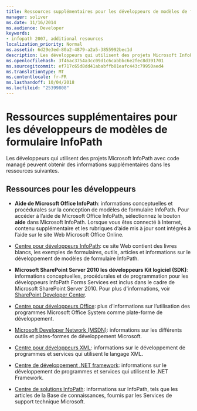 ```yaml
---
title: Ressources supplémentaires pour les développeurs de modèles de formulaire InfoPath
manager: soliver
ms.date: 11/16/2014
ms.audience: Developer
keywords:
- infopath 2007, additional resources
localization_priority: Normal
ms.assetid: 6d29e3ed-80a2-4879-a2a5-3855992bec1d
description: Les développeurs qui utilisent des projets Microsoft InfoPath avec code managé peuvent obtenir des informations supplémentaires dans les ressources suivantes.
ms.openlocfilehash: 3f46ac3754a3cc09d1c6cabbbc6e2fec8d391701
ms.sourcegitcommit: ef717c65d8dd41ababffb01eafc443c79950aed4
ms.translationtype: MT
ms.contentlocale: fr-FR
ms.lasthandoff: 10/04/2018
ms.locfileid: "25399808"
---
```

# <a name="additional-resources-for-infopath-form-template-developers"></a>Ressources supplémentaires pour les développeurs de modèles de formulaire InfoPath

Les développeurs qui utilisent des projets Microsoft InfoPath avec code managé peuvent obtenir des informations supplémentaires dans les ressources suivantes.
  
## <a name="developer-resources"></a>Ressources pour les développeurs

- **Aide de Microsoft Office InfoPath**: informations conceptuelles et procédurales sur la conception de modèles de formulaire InfoPath. Pour accéder à l’aide de Microsoft Office InfoPath, sélectionnez le bouton **aide** dans Microsoft InfoPath. Lorsque vous êtes connecté à Internet, contenu supplémentaire et les rubriques d’aide mis à jour sont intégrés à l’aide sur le site Web Microsoft Office Online. 
    
- [Centre pour développeurs InfoPath](https://go.microsoft.com/fwlink?LinkID=11689): ce site Web contient des livres blancs, les exemples de formulaires, outils, articles et informations sur le développement de modèles de formulaire InfoPath.
    
- **Microsoft SharePoint Server 2010 les développeurs Kit logiciel (SDK)**: informations conceptuelles, procédurales et de programmation pour les développeurs InfoPath Forms Services est inclus dans le cadre de Microsoft SharePoint Server 2010. Pour plus d'informations, voir [SharePoint Developer Center](https://msdn.microsoft.com/sharepoint/default.aspx).
    
- [Centre pour développeurs Office](https://go.microsoft.com/fwlink?LinkID=27128): plus d’informations sur l’utilisation des programmes Microsoft Office System comme plate-forme de développement. 
    
- [Microsoft Developer Network (MSDN)](https://go.microsoft.com/fwlink?LinkId=61826): informations sur les différents outils et plates-formes de développement Microsoft.
    
- [Centre pour développeurs XML](https://go.microsoft.com/fwlink/?LinkId=61827): informations sur le développement de programmes et services qui utilisent le langage XML.
    
- [Centre de développement .NET framework](https://go.microsoft.com/fwlink/?LinkId=61829): informations sur le développement de programmes et services qui utilisent le .NET Framework.
    
- [Centre de solutions InfoPath](https://support.microsoft.com/ph/11303): informations sur InfoPath, tels que les articles de la Base de connaissances, fournis par les Services de support technique Microsoft.
    

